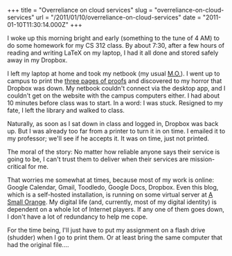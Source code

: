 +++
title = "Overreliance on cloud services"
slug = "overreliance-on-cloud-services"
url = "/2011/01/10/overreliance-on-cloud-services"
date = "2011-01-10T11:30:14.000Z"
+++

I woke up this morning bright and early (something to the tune of 4 AM) to do some homework for my CS 312 class. By about 7:30, after a few hours of reading and writing LaTeX on my laptop, I had it all done and stored safely away in my Dropbox.

I left my laptop at home and took my netbook (my usual <a href="http://en.wikipedia.org/wiki/Modus_operandi">M.O.</a>). I went up to campus to print the <a href="http://twitter.com/#!/snay2/status/24476201372352513">three pages of proofs</a> and discovered to my horror that Dropbox was down. My netbook couldn't connect via the desktop app, and I couldn't get on the website with the campus computers either. I had about 10 minutes before class was to start. In a word: I was stuck. Resigned to my fate, I left the library and walked to class.

Naturally, as soon as I sat down in class and logged in, Dropbox was back up. But I was already too far from a printer to turn it in on time. I emailed it to my professor; we'll see if he accepts it. It was on time, just not printed.

The moral of the story: No matter how reliable anyone says their service is going to be, I can't trust them to deliver when their services are mission-critical for me.

That worries me somewhat at times, because most of my work is online: Google Calendar, Gmail, Toodledo, Google Docs, Dropbox. Even this blog, which is a self-hosted installation, is running on some virtual server at <a href="http://www.asmallorange.com/">A Small Orange</a>. My digital life (and, currently, most of my digital identity) is dependent on a whole lot of Internet players. If any one of them goes down, I don't have a lot of redundancy to help me cope.

For the time being, I'll just have to put my assignment on a flash drive (shudder) when I go to print them. Or at least bring the same computer that had the original file....